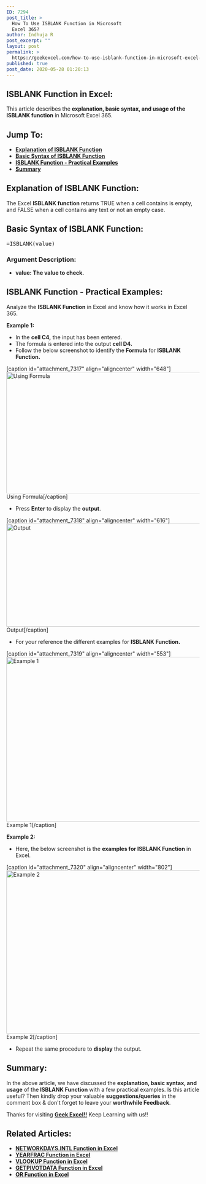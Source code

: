 ```yaml
---
ID: 7294
post_title: >
  How To Use ISBLANK Function in Microsoft
  Excel 365?
author: Indhuja R
post_excerpt: ""
layout: post
permalink: >
  https://geekexcel.com/how-to-use-isblank-function-in-microsoft-excel-365/
published: true
post_date: 2020-05-28 01:20:13
---
```

<h2>ISBLANK Function in Excel:</h2>
This article describes the <strong>explanation, basic syntax, and usage of the ISBLANK function</strong> in Microsoft Excel 365.
<h2>Jump To:</h2>
<ul>
 	<li><a href="#1"><strong>Explanation of ISBLANK Function</strong></a></li>
 	<li><a href="#2"><strong>Basic Syntax of ISBLANK Function</strong></a></li>
 	<li><a href="#3"><strong>ISBLANK Function - Practical Examples</strong></a></li>
 	<li><strong><a href="#4">Summary</a></strong></li>
</ul>
<h2 id="1"><strong>Explanation of ISBLANK Function:</strong></h2>
The Excel <strong>ISBLANK function </strong>returns TRUE when a cell contains is empty, and FALSE when a cell contains any text or not an empty case.
<h2 id="2"><strong>Basic Syntax of ISBLANK Function:</strong></h2>
<pre>=ISBLANK(value)</pre>
<h3><strong>Argument Description:</strong></h3>
<ul>
 	<li><strong>value: The value to check.</strong></li>
</ul>
<h2 id="3"><strong>ISBLANK Function - Practical Examples:</strong></h2>
Analyze the <strong>ISBLANK Function</strong> in Excel and know how it works in Excel 365.

<strong>Example 1:</strong>
<ul>
 	<li>In the <strong>cell C4,</strong> the input has been entered.</li>
 	<li>The formula is entered into the output <strong>cell D4.</strong></li>
 	<li>Follow the below screenshot to identify the <strong>Formula</strong> for <strong>ISBLANK Function.</strong></li>
</ul>
[caption id="attachment_7317" align="aligncenter" width="648"]<img class="wp-image-7317 size-full" src="https://geekexcel.com/wp-content/uploads/2020/05/Screenshot_1-46.png" alt="Using Formula" width="648" height="316" /> Using Formula[/caption]
<ul>
 	<li>Press <strong>Enter</strong> to display the <strong>output</strong>.</li>
</ul>
[caption id="attachment_7318" align="aligncenter" width="616"]<img class="wp-image-7318 size-full" src="https://geekexcel.com/wp-content/uploads/2020/05/Screenshot_2-38.png" alt="Output" width="616" height="268" /> Output[/caption]
<ul>
 	<li>For your reference the different examples for <strong>ISBLANK Function.</strong></li>
</ul>
[caption id="attachment_7319" align="aligncenter" width="553"]<img class="wp-image-7319 size-full" src="https://geekexcel.com/wp-content/uploads/2020/05/Screenshot_3-33.png" alt="Example 1" width="553" height="429" /> Example 1[/caption]

<strong>Example 2:</strong>
<ul>
 	<li>Here, the below screenshot is the <strong>examples for ISBLANK Function</strong> in Excel.</li>
</ul>
[caption id="attachment_7320" align="aligncenter" width="802"]<img class="wp-image-7320 size-full" src="https://geekexcel.com/wp-content/uploads/2020/05/Screenshot_4-16.png" alt="Example 2" width="802" height="425" /> Example 2[/caption]
<ul>
 	<li>Repeat the same procedure to <strong>display</strong> the output.</li>
</ul>
<h2 id="4"><strong>Summary:</strong></h2>
In the above article, we have discussed the <strong>explanation, basic syntax, and usage</strong> of the<b> ISBLANK Function</b> with a few practical examples. Is this article useful? Then kindly drop your valuable <strong>suggestions/queries</strong> in the comment box &amp; don't forget to leave your <strong>worthwhile Feedback</strong>.

Thanks for visiting <strong><a href="https://geekexcel.com/">Geek Excel!!</a></strong> Keep Learning with us!!
<h2>Related Articles:</h2>
<ul>
 	<li><a href="https://geekexcel.com/how-to-use-networkdays-intl-function-in-ms-excel-365/" rel="nofollow"><strong>NETWORKDAYS.INTL Function in Excel</strong></a></li>
 	<li><a href="https://geekexcel.com/how-to-use-yearfrac-function-in-microsoft-excel-365/" rel="nofollow"><strong>YEARFRAC Function in Excel</strong></a></li>
 	<li><a href="https://geekexcel.com/use-vlookup-function-in-microsoft-excel-365-simple-steps/" rel="nofollow"><strong>VLOOKUP Function in Excel</strong></a></li>
 	<li><a href="https://geekexcel.com/easy-steps-to-use-getpivotdata-function-in-excel-365/" rel="nofollow"><strong>GETPIVOTDATA Function in Excel</strong></a></li>
 	<li><a href="https://geekexcel.com/use-or-function-in-microsoft-excel-365-in-easy-ways/" rel="nofollow"><strong>OR Function in Excel</strong></a></li>
</ul>